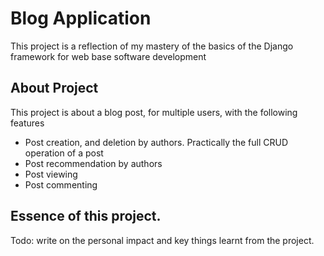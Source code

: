 # Blog Application
This project is a reflection of my mastery of the basics of the Django framework for web base
software development 

## About Project
This project is about a blog post, for multiple users,
with the following features
* Post creation, and deletion by authors. Practically the full CRUD operation of a post
* Post recommendation by authors
* Post viewing
* Post commenting


## Essence of this project.
Todo: write on the personal impact and key
things learnt from the project.